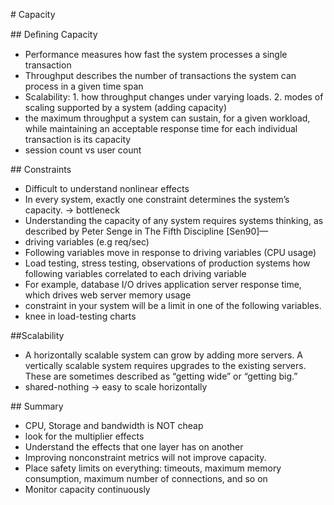 # Capacity


## Deﬁning Capacity
*  Performance measures how fast the system processes a single transaction
* Throughput describes the number of transactions the system can process in a given time span
* Scalability: 1. how throughput changes under varying loads. 2. modes of scaling supported by a system (adding capacity)
* the maximum throughput a system can sustain, for a given workload, while maintaining an acceptable response time for each individual transaction is its capacity
* session count vs user count

## Constraints
* Difficult to understand nonlinear effects
* In every system, exactly one constraint determines the system’s capacity. -> bottleneck
* Understanding the capacity of any system requires systems thinking, as described by Peter Senge in The Fifth Discipline [Sen90]—
* driving variables (e.g req/sec) 
* Following variables move in response to driving variables (CPU usage)
* Load testing, stress testing, observations of production systems how following variables correlated to each driving variable
* For example, database I/O drives application server response time, which drives web server memory usage
* constraint in your system will be a limit in one of the following variables.
* knee in load-testing charts

##Scalability

* A horizontally scalable system can grow by adding more servers. A vertically scalable system requires upgrades to the existing servers. These are sometimes described as “getting wide” or “getting big.”
* shared-nothing -> easy to scale horizontally

## Summary

* CPU, Storage and bandwidth is NOT cheap
* look for the multiplier effects
* Understand the effects that one layer has on another
* Improving nonconstraint metrics will not improve capacity.
* Place safety limits on everything: timeouts, maximum memory consumption, maximum number of connections, and so on
* Monitor capacity continuously
